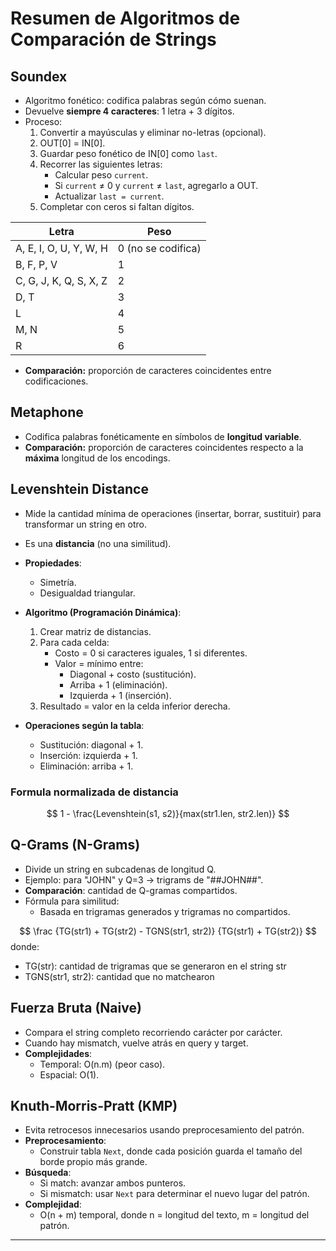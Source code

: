# Resumen de Algoritmos de Comparación de Strings

## Soundex
- Algoritmo fonético: codifica palabras según cómo suenan.
- Devuelve **siempre 4 caracteres**: 1 letra + 3 dígitos.
- Proceso:
    1. Convertir a mayúsculas y eliminar no-letras (opcional).
    2. OUT[0] = IN[0].
    3. Guardar peso fonético de IN[0] como `last`.
    4. Recorrer las siguientes letras:
        - Calcular peso `current`.
        - Si `current` ≠ 0 y `current` ≠ `last`, agregarlo a OUT.
        - Actualizar `last = current`.
    5. Completar con ceros si faltan dígitos.

| Letra                  | Peso               |
|------------------------|--------------------|
| A, E, I, O, U, Y, W, H | 0 (no se codifica) |
| B, F, P, V             | 1                  |
| C, G, J, K, Q, S, X, Z | 2                  |
| D, T                   | 3                  |
| L                      | 4                  |
| M, N                   | 5                  | 
| R                      | 6                  |

- **Comparación:** proporción de caracteres coincidentes entre codificaciones.

## Metaphone
- Codifica palabras fonéticamente en símbolos de **longitud variable**.
- **Comparación:** proporción de caracteres coincidentes respecto a la **máxima** longitud de los encodings.

## Levenshtein Distance
- Mide la cantidad mínima de operaciones (insertar, borrar, sustituir) para transformar un string en otro.
- Es una **distancia** (no una similitud).
- **Propiedades**:
    - Simetría.
    - Desigualdad triangular.

- **Algoritmo (Programación Dinámica)**:
    1. Crear matriz de distancias.
    2. Para cada celda:
        - Costo = 0 si caracteres iguales, 1 si diferentes.
        - Valor = mínimo entre:
            - Diagonal + costo (sustitución).
            - Arriba + 1 (eliminación).
            - Izquierda + 1 (inserción).
    3. Resultado = valor en la celda inferior derecha.

- **Operaciones según la tabla**:
    - Sustitución: diagonal + 1.
    - Inserción: izquierda + 1.
    - Eliminación: arriba + 1.

### Formula normalizada de distancia
$$
1 - \frac{Levenshtein(s1, s2)}{max(str1.len, str2.len)}
$$

## Q-Grams (N-Grams)
- Divide un string en subcadenas de longitud Q.
- Ejemplo: para "JOHN" y Q=3 → trigrams de "##JOHN##".
- **Comparación**: cantidad de Q-gramas compartidos.
- Fórmula para similitud:
    - Basada en trigramas generados y trigramas no compartidos.

$$
\frac {TG(str1) + TG(str2) - TGNS(str1, str2)} {TG(str1) + TG(str2)}
$$
donde:
* TG(str): cantidad de trigramas que se generaron en el string str
* TGNS(str1, str2): cantidad que no matchearon

## Fuerza Bruta (Naive)
- Compara el string completo recorriendo carácter por carácter.
- Cuando hay mismatch, vuelve atrás en query y target.
- **Complejidades**:
    - Temporal: O(n.m) (peor caso).
    - Espacial: O(1).

## Knuth-Morris-Pratt (KMP)
- Evita retrocesos innecesarios usando preprocesamiento del patrón.
- **Preprocesamiento**:
    - Construir tabla `Next`, donde cada posición guarda el tamaño del borde propio más grande.
- **Búsqueda**:
    - Si match: avanzar ambos punteros.
    - Si mismatch: usar `Next` para determinar el nuevo lugar del patrón.
- **Complejidad**:
    - O(n + m) temporal, donde n = longitud del texto, m = longitud del patrón.

---

